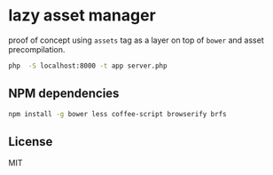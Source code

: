 lazy asset manager
===

proof of concept using `assets` tag as a layer on top of `bower` and asset
precompilation.

```bash
php  -S localhost:8000 -t app server.php
```

NPM dependencies
---

```bash
npm install -g bower less coffee-script browserify brfs
```


License
---

MIT
